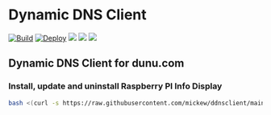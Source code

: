 # Dynamic DNS Client
[![Build](https://github.com/mickew/ddnsclient/actions/workflows/build.yml/badge.svg)](https://github.com/mickew/ddnsclient/actions/workflows/build.yml)
[![Deploy](https://github.com/mickew/ddnsclient/actions/workflows/deploy.yml/badge.svg)](https://github.com/mickew/ddnsclient/actions/workflows/deploy.yml)
[![](https://img.shields.io/github/v/release/mickew/ddnsclient)](https://github.com/mickew/ddnsclient/releases/latest)
[![](https://img.shields.io/github/issues/mickew/ddnsclient)](https://github.com/mickew/askstatus/ddnsclient)
[![](https://img.shields.io/github/issues-closed/mickew/ddnsclient)](https://github.com/mickew/ddnsclient/issues?q=is%3Aissue+is%3Aclosed)


## Dynamic DNS Client for dunu.com

### Install, update and uninstall Raspberry PI Info Display

```bash
bash <(curl -s https://raw.githubusercontent.com/mickew/ddnsclient/main/Tools/gettools.sh)
```
